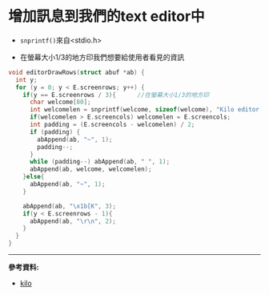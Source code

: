 # 增加訊息到我們的text editor中

* `snprintf()`來自<stdio.h>


* 在螢幕大小1/3的地方印我們想要給使用者看見的資訊
```c
void editorDrawRows(struct abuf *ab) {
  int y;
  for (y = 0; y < E.screenrows; y++) {
    if(y == E.screenrows / 3){      //在螢幕大小1/3的地方印
      char welcome[80];
      int welcomelen = snprintf(welcome, sizeof(welcome), "Kilo editor -- version %s", KILO_VERSION);
      if(welcomelen > E.screencols) welcomelen = E.screencols;
      int padding = (E.screencols - welcomelen) / 2;
      if (padding) {
        abAppend(ab, "~", 1);
        padding--;
      }
      while (padding--) abAppend(ab, " ", 1);
      abAppend(ab, welcome, welcomelen);
    }else{
      abAppend(ab, "~", 1);
    }

    abAppend(ab, "\x1b[K", 3);
    if(y < E.screenrows - 1){
      abAppend(ab, "\r\n", 2);
    }  
  }
}

```
---
**參考資料:**



* [kilo](https://viewsourcecode.org/snaptoken/kilo/03.rawInputAndOutput.html)


